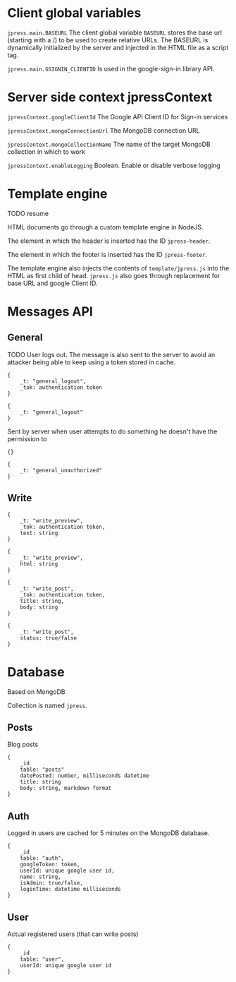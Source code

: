 # Client global variables

`jpress.main.BASEURL` The client global variable `BASEURL` stores the base url (starting with a /) to be used to create relative URLs. The BASEURL is dynamically initialized by the server and injected in the HTML file as a script tag.

`jpress.main.GSIGNIN_CLIENTID` Is used in the google-sign-in library API.

# Server side context jpressContext

`jpressContext.googleClientId` The Google API Client ID for Sign-in services

`jpressContext.mongoConnectionUrl` The MongoDB connection URL

`jpressContext.mongoCollectionName` The name of the target MongoDB collection in which to work

`jpressContext.enableLogging` Boolean. Enable or disable verbose logging

# Template engine

TODO resume

HTML documents go through a custom template engine in NodeJS.

The element in which the header is inserted has the ID `jpress-header`.

The element in which the footer is inserted has the ID `jpress-footer`.

The template engine also injects the contents of `template/jpress.js` into the HTML as first child of head. `jpress.js` also goes through replacement for base URL and google Client ID.

# Messages API

## General

TODO
User logs out. The message is also sent to the server to avoid an attacker being able to keep using a token stored in cache.
```
{
    _t: "general_logout",
    _tok: authentication token
}

{
    _t: "general_logout"
}
```

Sent by server when user attempts to do something he doesn't have the permission to
```
{}

{
    _t: "general_unauthorized"
}
```


## Write

```
{
    _t: "write_preview",
    _tok: authentication token,
    text: string
}

{
    _t: "write_preview",
    html: string
}
```

```
{
    _t: "write_post",
    _tok: authentication token,
    title: string,
    body: string
}

{
    _t: "write_post",
    status: true/false
}
```

# Database

Based on MongoDB

Collection is named `jpress`.

## Posts

Blog posts

```
{
    _id
    table: "posts"
    datePosted: number, milliseconds datetime
    title: string
    body: string, markdown format
}
```

## Auth

Logged in users are cached for 5 minutes on the MongoDB database.

```
{
    _id
    table: "auth",
    googleToken: token,
    userId: unique google user id,
    name: string,
    isAdmin: true/false,
    loginTime: datetime milliseconds
}
```

## User

Actual registered users (that can write posts)

```
{
    _id
    table: "user",
    userId: unique google user id
}
```